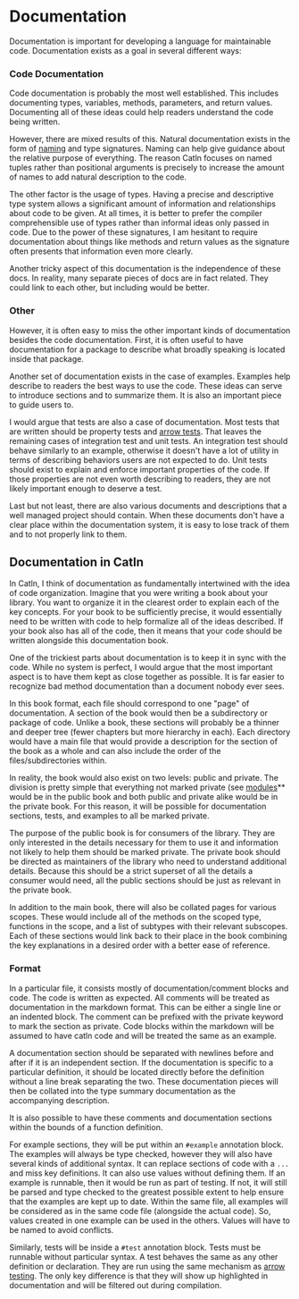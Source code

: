 # Documentation

Documentation is important for developing a language for maintainable code. Documentation exists as a goal in several different ways:

### Code Documentation

Code documentation is probably the most well established. This includes documenting types, variables, methods, parameters, and return values. Documenting all of these ideas could help readers understand the code being written.

However, there are mixed results of this. Natural documentation exists in the form of [naming](naming.md) and type signatures. Naming can help give guidance about the relative purpose of everything. The reason Catln focuses on named tuples rather than positional arguments is precisely to increase the amount of names to add natural description to the code.

The other factor is the usage of types. Having a precise and descriptive type system allows a significant amount of information and relationships about code to be given. At all times, it is better to prefer the compiler comprehensible use of types rather than informal ideas only passed in code. Due to the power of these signatures, I am hesitant to require documentation about things like methods and return values as the signature often presents that information even more clearly.

Another tricky aspect of this documentation is the independence of these docs. In reality, many separate pieces of docs are in fact related. They could link to each other, but including would be better.

### Other

However, it is often easy to miss the other important kinds of documentation besides the code documentation. First, it is often useful to have documentation for a package to describe what broadly speaking is located inside that package.

Another set of documentation exists in the case of examples. Examples help describe to readers the best ways to use the code. These ideas can serve to introduce sections and to summarize them. It is also an important piece to guide users to.

I would argue that tests are also a case of documentation. Most tests that are written should be property tests and [arrow tests](arrowTesting.md). That leaves the remaining cases of integration test and unit tests. An integration test should behave similarly to an example, otherwise it doesn't have a lot of utility in terms of describing behaviors users are not expected to do. Unit tests should exist to explain and enforce important properties of the code. If those properties are not even worth describing to readers, they are not likely important enough to deserve a test.

Last but not least, there are also various documents and descriptions that a well managed project should contain. When these documents don't have a clear place within the documentation system, it is easy to lose track of them and to not properly link to them.

## Documentation in Catln

In Catln, I think of documentation as fundamentally intertwined with the idea of code organization. Imagine that you were writing a book about your library. You want to organize it in the clearest order to explain each of the key concepts. For your book to be sufficiently precise, it would essentially need to be written with code to help formalize all of the ideas described. If your book also has all of the code, then it means that your code should be written alongside this documentation book.

One of the trickiest parts about documentation is to keep it in sync with the code. While no system is perfect, I would argue that the most important aspect is to have them kept as close together as possible. It is far easier to recognize bad method documentation than a document nobody ever sees.

In this book format, each file should correspond to one "page" of documentation. A section of the book would then be a subdirectory or package of code. Unlike a book, these sections will probably be a thinner and deeper tree (fewer chapters but more hierarchy in each). Each directory would have a main file that would provide a description for the section of the book as a whole and can also include the order of the files/subdirectories within.

In reality, the book would also exist on two levels: public and private. The division is pretty simple that everything not marked private (see [modules](modules.md)** would be in the public book and both public and private alike would be in the private book. For this reason, it will be possible for documentation sections, tests, and examples to all be marked private.

The purpose of the public book is for consumers of the library. They are only interested in the details necessary for them to use it and information not likely to help them should be marked private. The private book should be directed as maintainers of the library who need to understand additional details. Because this should be a strict superset of all the details a consumer would need, all the public sections should be just as relevant in the private book.

In addition to the main book, there will also be collated pages for various scopes. These would include all of the methods on the scoped type, functions in the scope, and a list of subtypes with their relevant subscopes. Each of these sections would link back to their place in the book combining the key explanations in a desired order with a better ease of reference.

### Format

In a particular file, it consists mostly of documentation/comment blocks and code. The code is written as expected. All comments will be treated as documentation in the markdown format. This can be either a single line or an indented block. The comment can be prefixed with the private keyword to mark the section as private. Code blocks within the markdown will be assumed to have catln code and will be treated the same as an example.

A documentation section should be separated with newlines before and after if it is an independent section. If the documentation is specific to a particular definition, it should be located directly before the definition without a line break separating the two. These documentation pieces will then be collated into the type summary documentation as the accompanying description.

It is also possible to have these comments and documentation sections within the bounds of a function definition.

For example sections, they will be put within an `#example` annotation block. The examples will always be type checked, however they will also have several kinds of additional syntax. It can replace sections of code with a `...` and miss key definitions. It can also use values without defining them. If an example is runnable, then it would be run as part of testing. If not, it will still be parsed and type checked to the greatest possible extent to help ensure that the examples are kept up to date. Within the same file, all examples will be considered as in the same code file (alongside the actual code). So, values created in one example can be used in the others. Values will have to be named to avoid conflicts.

Similarly, tests will be inside a `#test` annotation block. Tests must be runnable without particular syntax. A test behaves the same as any other definition or declaration. They are run using the same mechanism as [arrow testing](arrowTesting.md). The only key difference is that they will show up highlighted in documentation and will be filtered out during compilation.
